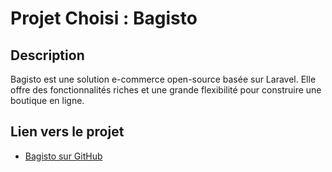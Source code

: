 # Projet Choisi : Bagisto

## Description
Bagisto est une solution e-commerce open-source basée sur Laravel. Elle offre des fonctionnalités riches et une grande flexibilité pour construire une boutique en ligne.

## Lien vers le projet
- [Bagisto sur GitHub](https://github.com/bagisto/bagisto)

